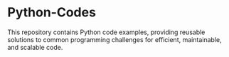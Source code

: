 # Python-Codes
This repository contains Python code examples, providing reusable solutions to common programming challenges for efficient, maintainable, and scalable code.

